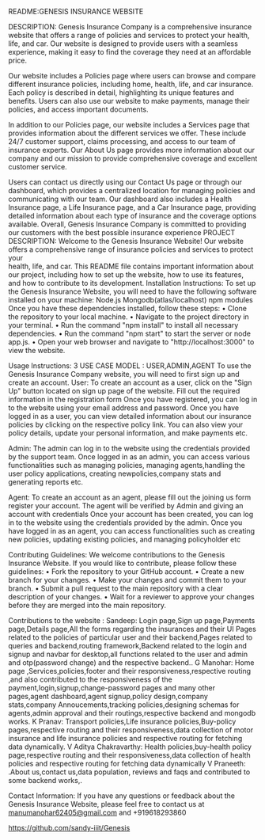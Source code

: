  README:GENESIS INSURANCE WEBSITE

DESCRIPTION:
Genesis Insurance Company is a comprehensive insurance website that offers a 
range of policies and services to protect your health, life, and car. Our 
website is designed to provide users with a seamless experience, making it easy 
to find the coverage they need at an affordable price.

Our website includes a Policies page where users can browse and compare 
different insurance policies, including home, health, life, and car insurance. 
Each policy is described in detail, highlighting its unique features and benefits. 
Users can also use our website to make payments, manage their policies, and 
access important documents.

In addition to our Policies page, our website includes a Services page that 
provides information about the different services we offer. These include 24/7 
customer support, claims processing, and access to our team of insurance 
experts. Our About Us page provides more information about our company and 
our mission to provide comprehensive coverage and excellent customer 
service.

Users can contact us directly using our Contact Us page or through our 
dashboard, which provides a centralized location for managing policies and 
communicating with our team. Our dashboard also includes a Health Insurance 
page, a Life Insurance page, and a Car Insurance page, providing detailed 
information about each type of insurance and the coverage options available.
Overall, Genesis Insurance Company is committed to providing our customers 
with the best possible insurance experience
PROJECT DESCRIPTION:
Welcome to the Genesis Insurance Website! Our website offers a 
comprehensive range of insurance policies and services to protect your   
health, life, and car. This README file contains important information about 
our project, including how to set up the website, how to use its features, and 
how to contribute to its development.
Installation Instructions:
To set up the Genesis Insurance Website, you will need to have the following 
software installed on your machine:
Node.js
Mongodb(atlas/localhost)
npm modules
Once you have these dependencies installed, follow these steps:
• Clone the repository to your local machine.
• Navigate to the project directory in your terminal.
• Run the command "npm install" to install all necessary dependencies.
• Run the command "npm start" to start the server or node app.js.
• Open your web browser and navigate to "http://localhost:3000" to view 
   the website.

Usage Instructions:
3 USE CASE MODEL : USER,ADMIN,AGENT
 To use the Genesis Insurance Company website, you will need to first sign up and create an account.
User:
To create an account as a user, click on the "Sign Up" button located on sign up page of the website.
Fill out the required information in the registration form
Once you have registered, you can log in to the website using your email address and password.
Once you have logged in as a user, you can view detailed information about our insurance policies by clicking on the respective policy link. You can also view your policy details, update your personal information, and make payments etc.

Admin:
 The admin can log in to the website using the credentials provided by the support team.
Once   logged in as an admin, you can access various functionalities such as managing 
policies, managing agents,handling the user policy applications, creating newpolicies,company stats and generating reports etc.

Agent:
To create an account as an agent, please  fill out the joining us form register your account.
The agent will be verified by Admin and giving an account with credentials
Once your account has been created, you can log in to the website using the credentials provided by the admin.
Once you have logged in as an agent, you can access functionalities such as creating new policies, updating existing policies, and managing policyholder etc

 Contributing Guidelines:
We welcome contributions to the Genesis Insurance Website. If you would like 
to contribute, please follow these guidelines:
• Fork the repository to your GitHub account.
• Create a new branch for your changes.
• Make your changes and commit them to your branch.
• Submit a pull request to the main repository with a clear description of 
your changes.
• Wait for a reviewer to approve your changes before they are merged into 
the main repository.




Contributions to the website :
Sandeep: Login page,Sign up page,Payments page,Details page,All the forms regarding the insurances and their UI Pages related to the policies of particular user and their backend,Pages related to queries and backend,routing framework,Backend related to the login and signup and navbar for desktop,all functions related to the user and admin and otp(password change) and the respective backend..
G Manohar:  Home page ,Services,policies,footer and their responsiveness,respective routing ,and also contributed to the responsiveness of the payment,login,signup,change-password pages and many other pages,agent dashboard,agent signup,policy design,company stats,company Annoucements,tracking policies,designing schemas for agents,admin approval and their routings,respective backend and mongodb works.
K Pranav: Transport policies,Life insurance policies,Buy-policy pages,respective routing and their responsiveness,data collection of motor insurance and life insurance policies and respective routing for fetching data dynamically.
V Aditya Chakravarthy: Health policies,buy-health policy page,respective routing and their responsiveness,data collection of health policies and respective routing for fetching data dynamically
V Praneeth: .About us,contact us,data population, reviews and faqs and contributed to some backend works,.

Contact Information:
 If you have any questions or feedback about the Genesis Insurance Website, 
please feel free to contact us at manumanohar62405@gmail.com and 
+919618293860

https://github.com/sandy-iiit/Genesis
